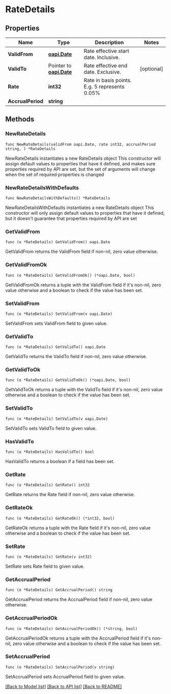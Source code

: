 # RateDetails

## Properties

Name | Type | Description | Notes
------------ | ------------- | ------------- | -------------
**ValidFrom** | [**oapi.Date**](oapi.Date.md) | Rate effective start date. Inclusive. | 
**ValidTo** | Pointer to [**oapi.Date**](oapi.Date.md) | Rate effective end date. Exclusive. | [optional] 
**Rate** | **int32** | Rate in basis points. E.g. 5 represents 0.05% | 
**AccrualPeriod** | **string** |  | 

## Methods

### NewRateDetails

`func NewRateDetails(validFrom oapi.Date, rate int32, accrualPeriod string, ) *RateDetails`

NewRateDetails instantiates a new RateDetails object
This constructor will assign default values to properties that have it defined,
and makes sure properties required by API are set, but the set of arguments
will change when the set of required properties is changed

### NewRateDetailsWithDefaults

`func NewRateDetailsWithDefaults() *RateDetails`

NewRateDetailsWithDefaults instantiates a new RateDetails object
This constructor will only assign default values to properties that have it defined,
but it doesn't guarantee that properties required by API are set

### GetValidFrom

`func (o *RateDetails) GetValidFrom() oapi.Date`

GetValidFrom returns the ValidFrom field if non-nil, zero value otherwise.

### GetValidFromOk

`func (o *RateDetails) GetValidFromOk() (*oapi.Date, bool)`

GetValidFromOk returns a tuple with the ValidFrom field if it's non-nil, zero value otherwise
and a boolean to check if the value has been set.

### SetValidFrom

`func (o *RateDetails) SetValidFrom(v oapi.Date)`

SetValidFrom sets ValidFrom field to given value.


### GetValidTo

`func (o *RateDetails) GetValidTo() oapi.Date`

GetValidTo returns the ValidTo field if non-nil, zero value otherwise.

### GetValidToOk

`func (o *RateDetails) GetValidToOk() (*oapi.Date, bool)`

GetValidToOk returns a tuple with the ValidTo field if it's non-nil, zero value otherwise
and a boolean to check if the value has been set.

### SetValidTo

`func (o *RateDetails) SetValidTo(v oapi.Date)`

SetValidTo sets ValidTo field to given value.

### HasValidTo

`func (o *RateDetails) HasValidTo() bool`

HasValidTo returns a boolean if a field has been set.

### GetRate

`func (o *RateDetails) GetRate() int32`

GetRate returns the Rate field if non-nil, zero value otherwise.

### GetRateOk

`func (o *RateDetails) GetRateOk() (*int32, bool)`

GetRateOk returns a tuple with the Rate field if it's non-nil, zero value otherwise
and a boolean to check if the value has been set.

### SetRate

`func (o *RateDetails) SetRate(v int32)`

SetRate sets Rate field to given value.


### GetAccrualPeriod

`func (o *RateDetails) GetAccrualPeriod() string`

GetAccrualPeriod returns the AccrualPeriod field if non-nil, zero value otherwise.

### GetAccrualPeriodOk

`func (o *RateDetails) GetAccrualPeriodOk() (*string, bool)`

GetAccrualPeriodOk returns a tuple with the AccrualPeriod field if it's non-nil, zero value otherwise
and a boolean to check if the value has been set.

### SetAccrualPeriod

`func (o *RateDetails) SetAccrualPeriod(v string)`

SetAccrualPeriod sets AccrualPeriod field to given value.



[[Back to Model list]](../README.md#documentation-for-models) [[Back to API list]](../README.md#documentation-for-api-endpoints) [[Back to README]](../README.md)


